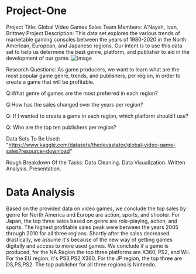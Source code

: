 # Project-One
Project Title: Global Video Games Sales 
Team Members: A'Nayah, Ivan, Brittney
Project Description: This data set explores the various trends of marketable gaming consoles between the years of 1980-2020 in the North American, European, and Japanese regions. Our intent is to use this data set to help us determine the best genre, platform, and publisher to aid in the development of our game. ![image](https://github.com/imanmalih/Project-One/assets/133404805/f4846cba-ad9d-4433-be40-a9dc1c7489ac)


Research Questions: As game producers, we want to learn what are the most popular game genre, trends, and publishers, per region, in order to create a game that will be profitable.

Q:What genre of games are the most preferred in each region?

Q:How has the sales changed over the years per region?

Q: If I wanted to create a game in each region, which platform should I use? 

Q: Who are the top ten publishers per region?


Data Sets To Be Used: "https://www.kaggle.com/datasets/thedevastator/global-video-game-sales?resource=download"

Rough Breakdown Of the Tasks: Data Cleaning. Data Visualization. Written Analysis. Presentation.

# Data Analysis

Based on the provided data on video games, we conclude the top sales by genre for North America and Europe are action, sports, and shooter. For Japan, the top three sales based on genre are role-playing, action, and sports.
The highest profitable sales peak were between the years 2005 through 2010 for all three regions.
Shortly after the sales decreased drastically, we assume it's because of the new way of getting games digitally and access to more used games.
We conclude if a game is produced, for the NA Region the top three platforms are X360, PS2, and Wii. For the EU region, it's PS3,PS2,X360. For the JP region, the top three are DS,PS,PS2. 
The top publisher for all three regions is Nintendo. 

